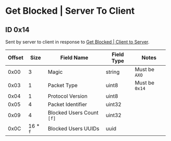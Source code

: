 # Get Blocked | Server To Client

## ID 0x14

Sent by server to client in response to [Get Blocked | Client to Server](../clientToServer/0x14_friend_list.md).

<table>
    <thead>
        <tr>
            <th>Offset</th>
            <th>Size</th>
            <th>Field Name</th>
            <th>Field Type</th>
            <th>Notes</th>
        </tr>
    </thead>
    <tbody>
    <tr>
        <td>0x00</td>
        <td>3</td>
        <td>Magic</td>
        <td>string</td>
        <td>Must be <code>AXO</code></td>
    </tr>
        <tr>
        <td>0x03</td>
        <td>1</td>
        <td>Packet Type</td>
        <td>uint8</td>
        <td>Must be <code>0x14</code></td>
    </tr>
    <tr>
        <td>0x04</td>
        <td>1</td>
        <td>Protocol Version</td>
        <td>uint8</td>
        <td></td>
    </tr>
    <tr>
        <td>0x05</td>
        <td>4</td>
        <td>Packet Identifier</td>
        <td>uint32</td>
        <td></td>
    </tr>
    <tr>
        <td>0x09</td>
        <td>4</td>
        <td>Blocked Users Count <code>[f]</code></td>
        <td>uint32</td>
        <td></td>
    </tr>
    <tr>
        <td>0x0C</td>
        <td>16 * <code>f</code></td>
        <td>Blocked Users UUIDs</td>
        <td>uuid</td>
        <td></td>
    </tr>
    </tbody>
</table>
